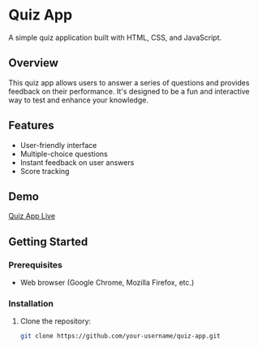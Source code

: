 # Quiz App

A simple quiz application built with HTML, CSS, and JavaScript.

## Overview

This quiz app allows users to answer a series of questions and provides feedback on their performance. It's designed to be a fun and interactive way to test and enhance your knowledge.

## Features

- User-friendly interface
- Multiple-choice questions
- Instant feedback on user answers
- Score tracking

## Demo

[Quiz App Live](https://simplequizappjavascript.netlify.app/)

## Getting Started

### Prerequisites

- Web browser (Google Chrome, Mozilla Firefox, etc.)

### Installation

1. Clone the repository:

   ```bash
   git clone https://github.com/your-username/quiz-app.git
